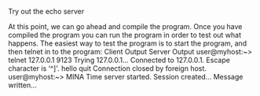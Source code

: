 Try out the echo server

At this point, we can go ahead and compile the program. Once you have compiled the program you can run the program in order to test out what happens. The easiest way to test the program is to start the program, and then telnet in to the program:
Client Output 	Server Output
user@myhost:~> telnet 127.0.0.1 9123
Trying 127.0.0.1…
Connected to 127.0.0.1.
Escape character is ‘^]'.
hello
quit
Connection closed by foreign host.
user@myhost:~> 	MINA Time server started.
Session created…
Message written…
